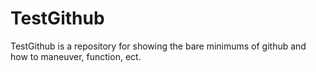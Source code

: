 # TestGithub

TestGithub is a repository for showing the bare minimums of github and how to maneuver, function, ect. 
